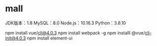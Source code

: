 # mall
JDK版本：1.8
MySQL：8.0
Node.js：10.16.3
Python：3.8.10

npm install vue/cli@4.0.3
npm install webpack -g
npm installl @vue/cli-init@4.0.3
npm install element-ui